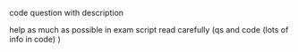 code
question with description

help as much as possible in exam script
read carefully (qs and code (lots of info in code) )

